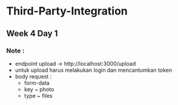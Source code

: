 # Third-Party-Integration
## Week 4 Day 1
### Note :
 - endpoint upload -> http://localhost:3000/upload
 - untuk upload harus melakukan login dan mencantumkan token
 - body request :
    - form-data
    - key ~ photo
    - type ~ files